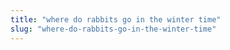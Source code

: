 ```yaml
---
title: "where do rabbits go in the winter time"
slug: "where-do-rabbits-go-in-the-winter-time"
---
```


